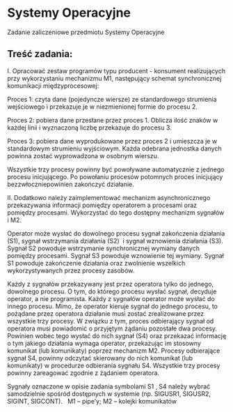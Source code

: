 Systemy Operacyjne
=================

Zadanie zaliczeniowe przedmiotu Systemy Operacyjne

## Treść zadania:
I. Opracować zestaw programów typu producent - konsument realizujących przy wykorzystaniu mechanizmu M1, następujący schemat synchronicznej komunikacji międzyprocesowej:

Proces 1: czyta dane (pojedyncze wiersze) ze standardowego strumienia wejściowego i przekazuje je w niezmienionej formie do procesu 2.

Proces 2: pobiera dane przesłane przez proces 1. Oblicza ilość znaków w każdej linii i wyznaczoną liczbę przekazuje do procesu 3.

Proces 3: pobiera dane wyprodukowane przez proces 2 i umieszcza je w standardowym strumieniu wyjściowym. Każda odebrana jednostka danych powinna zostać wyprowadzona w osobnym wierszu.

Wszystkie trzy procesy powinny być powoływane automatycznie z jednego procesu inicjującego. Po powołaniu procesów potomnych proces inicjujący bezzwłoczniepowinien zakończyć działanie.

II. Dodatkowo należy zaimplementować mechanizm asynchronicznego przekazywania informacji pomiędzy operatorem a procesami oraz pomiędzy procesami. Wykorzystać do tego dostępny mechanizm sygnałów i M2.

Operator może wysłać do dowolnego procesu sygnał zakończenia działania (S1), sygnał wstrzymania działania (S2) 
i sygnał wznowienia działania (S3). Sygnał S2 powoduje wstrzymanie synchronicznej wymiany danych pomiędzy procesami. Sygnał S3 powoduje wznowienie tej wymiany. Sygnał S1 powoduje zakończenie działania oraz zwolnienie wszelkich wykorzystywanych przez procesy zasobów.

Każdy z sygnałów przekazywany jest przez operatora tylko do jednego, dowolnego procesu. O tym, do którego procesu wysłać sygnał, decyduje operator, a nie programista. Każdy z sygnałów operator może wysłać do innego procesu. Mimo, że operator kieruje sygnał do jednego procesu, to pożądane przez operatora działanie musi zostać zrealizowane przez wszystkie trzy procesy. W związku z tym, proces odbierający sygnał od operatora musi powiadomić o przyjętym żądaniu pozostałe dwa procesy. Powinien wobec tego wysłać do nich sygnał (S4) oraz przekazać informację o tym jakiego działania wymaga operator, przekazując im stosowny komunikat (lub komunikaty) poprzez mechanizm M2. Procesy odbierające sygnał S4, powinny odczytać skierowany do nich komunikat (lub komunikaty) w procedurze odbierania sygnału S4. Wszystkie trzy procesy powinny zareagować zgodnie z żądaniem operatora.

Sygnały oznaczone w opisie zadania symbolami S1 ¸ S4 należy wybrać samodzielnie spośród dostępnych w systemie
(np. SIGUSR1, SIGUSR2, SIGINT, SIGCONT).
 
M1 – pipe’y;
M2 – kolejki komunikatów

